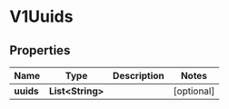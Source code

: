 
# V1Uuids

## Properties
Name | Type | Description | Notes
------------ | ------------- | ------------- | -------------
**uuids** | **List&lt;String&gt;** |  |  [optional]



